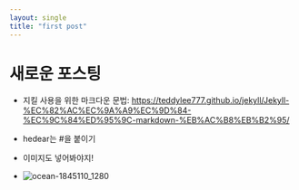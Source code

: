 ```yaml
---
layout: single
title: "first post"
---
```


# 새로운 포스팅
 - 지킬 사용을 위한 마크다운 문법: https://teddylee777.github.io/jekyll/Jekyll-%EC%82%AC%EC%9A%A9%EC%9D%84-%EC%9C%84%ED%95%9C-markdown-%EB%AC%B8%EB%B2%95/

 - hedear는 #을 붙이기

 - 이미지도 넣어봐야지!

 - ![ocean-1845110_1280](C:\Users\Yubin\Documents\GitHub\codyub.github.io\images\2023-09-04-first_post\ocean-1845110_1280.jpg) 

   

